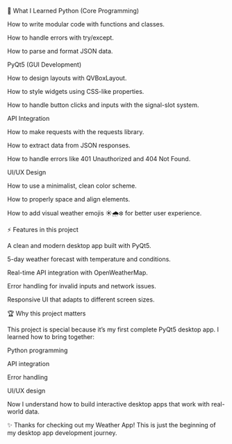 🌱 What I Learned
Python (Core Programming)

How to write modular code with functions and classes.

How to handle errors with try/except.

How to parse and format JSON data.

PyQt5 (GUI Development)

How to design layouts with QVBoxLayout.

How to style widgets using CSS-like properties.

How to handle button clicks and inputs with the signal-slot system.

API Integration

How to make requests with the requests library.

How to extract data from JSON responses.

How to handle errors like 401 Unauthorized and 404 Not Found.

UI/UX Design

How to use a minimalist, clean color scheme.

How to properly space and align elements.

How to add visual weather emojis ☀️🌧️❄️ for better user experience.

⚡ Features in this project

A clean and modern desktop app built with PyQt5.

5-day weather forecast with temperature and conditions.

Real-time API integration with OpenWeatherMap.

Error handling for invalid inputs and network issues.

Responsive UI that adapts to different screen sizes.

🏆 Why this project matters

This project is special because it’s my first complete PyQt5 desktop app.
I learned how to bring together:

Python programming

API integration

Error handling

UI/UX design

Now I understand how to build interactive desktop apps that work with real-world data.

✨ Thanks for checking out my Weather App!
This is just the beginning of my desktop app development journey.
